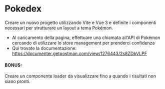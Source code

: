 # Pokedex

Creare un nuovo progetto utilizzando Vite e Vue 3 e definite i componenti necessari per strutturare un layout a tema Pokémon.

- Al caricamento della pagina, effettuare una chiamata all'API di Pokémon
cercando di utilizzare lo store management per prenderci confidenza
- Qui trovate la documentazione: https://documenter.getpostman.com/view/1276443/2s8ZDbVLPF


#### BONUS:
Creare un componente loader da visualizzare fino a quando i risultati non siano pronti.
